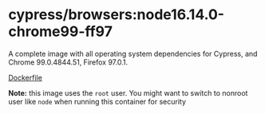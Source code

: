 <!--
WARNING: this file was autogenerated by generate-browser-image.js using

    yarn add:browser -- 16.14.0 --chrome=99.0.4844.51 --firefox=97.0.1
-->

# cypress/browsers:node16.14.0-chrome99-ff97

A complete image with all operating system dependencies for Cypress, and Chrome 99.0.4844.51, Firefox 97.0.1.

[Dockerfile](Dockerfile)

**Note:** this image uses the `root` user. You might want to switch to nonroot user like `node` when running this container for security
